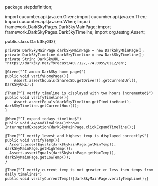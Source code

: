 package stepdefinition;

import cucumber.api.java.en.Given;
import cucumber.api.java.en.Then;
import cucumber.api.java.en.When;
import framework.DarkSkyPages.DarkSkyMainPage;
import framework.DarkSkyPages.DarkSkyTimeline;
import org.testng.Assert;

public class DarkSkySD {

    private DarkSkyMainPage darkSkyMainPage = new DarkSkyMainPage();
    private DarkSkyTimeline darkSkyTimeline = new DarkSkyTimeline();
    private String DarkSkyURL = "https://darksky.net/forecast/40.7127,-74.0059/us12/en";

    @Given("^I am on DarkSky home page$")
    public void verifyHomePage(){
        Assert.assertEquals(SharedSD.getDriver().getCurrentUrl(), DarkSkyURL);}

    @Then("^I verify timeline is displayed with two hours incremented$")
    public void verifyTimeline(){
        Assert.assertEquals(darkSkyTimeline.getTimeLineHour(), darkSkyTimeline.getCurrentHour());
    }

    @When("^I expand todays timeline$")
    public void expandTimeline()throws InterruptedException{darkSkyMainPage.clickExpandTimeline();}

    @Then("^I verify lowest and highest temp is displayed correctly$")
    public void verifyTemp(){
      Assert.assertEquals(darkSkyMainPage.getMinTemp(), darkSkyMainPage.getHighTemp());
      Assert.assertEquals(darkSkyMainPage.getMaxTemp(), darkSkyMainPage.getLowTemp());
    }

    @Then("^I verify current temp is not greater or less then temps from daily timeline$")
    public void verifyCurrentTemp(){darkSkyMainPage.verifyTempLine();}

